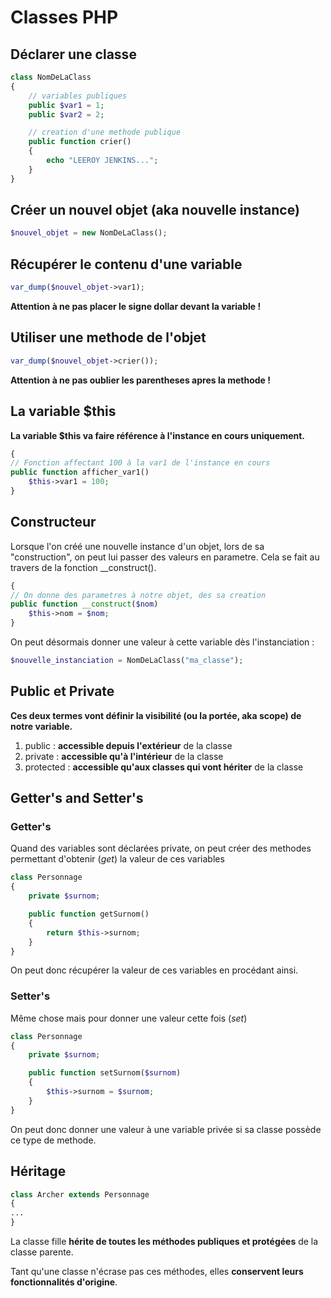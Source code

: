 # Classes PHP



## Déclarer une classe

```php
class NomDeLaClass
{
	// variables publiques
	public $var1 = 1;
	public $var2 = 2;

	// creation d'une methode publique
	public function crier()
	{
		echo "LEEROY JENKINS...";
	}	
}
```


## Créer un nouvel objet (aka nouvelle instance)

```php
$nouvel_objet = new NomDeLaClass();
```


## Récupérer le contenu d'une variable

```php
var_dump($nouvel_objet->var1);
```

**Attention à ne pas placer le signe dollar devant la variable !**


## Utiliser une methode de l'objet

```php
var_dump($nouvel_objet->crier());
```

**Attention à ne pas oublier les parentheses apres la methode !**


## La variable $this

**La variable $this va faire référence à l'instance en cours uniquement.**

```php
{
// Fonction affectant 100 à la var1 de l'instance en cours
public function afficher_var1()
    $this->var1 = 100;
}
```


## Constructeur

Lorsque l'on créé une nouvelle instance d'un objet, lors de sa "construction", on peut lui passer des valeurs en parametre. Cela se fait au travers de la fonction __construct().

```php
{
// On donne des parametres à notre objet, des sa creation
public function __construct($nom)
    $this->nom = $nom;
}
```

On peut désormais donner une valeur à cette variable dès l'instanciation :

```php
$nouvelle_instanciation = NomDeLaClass("ma_classe");
```


## Public et Private

**Ces deux termes vont définir la visibilité (ou la portée, aka scope) de notre variable.**


1. public : **accessible depuis l'extérieur** de la classe
2. private : **accessible qu'à l'intérieur** de la classe
3. protected : **accessible qu'aux classes qui vont hériter** de la classe


## Getter's and Setter's

### Getter's

Quand des variables sont déclarées private, on peut créer des methodes permettant d'obtenir (*get*) la valeur de ces variables

```php
class Personnage
{
    private $surnom;

    public function getSurnom()
    {
        return $this->surnom;
    }
}
```

On peut donc récupérer la valeur de ces variables en procédant ainsi.


### Setter's

Même chose mais pour donner une valeur cette fois (*set*)

```php
class Personnage
{
    private $surnom;

    public function setSurnom($surnom)
    {
        $this->surnom = $surnom;
    }
}
```

On peut donc donner une valeur à une variable privée si sa classe possède ce type de methode.


## Héritage

```php
class Archer extends Personnage
{
...
}
```

La classe fille **hérite de toutes les méthodes publiques et protégées** de la classe parente.

Tant qu'une classe n'écrase pas ces méthodes, elles **conservent leurs fonctionnalités d'origine**.

